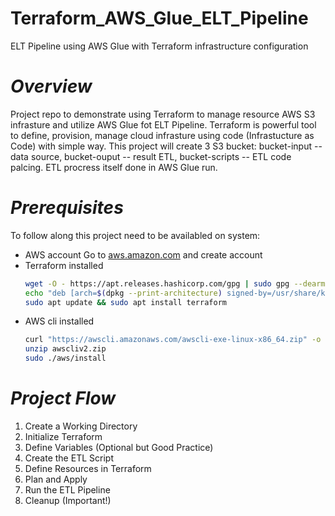 # Terraform_AWS_Glue_ELT_Pipeline
ELT Pipeline using AWS Glue with Terraform infrastructure configuration
# *Overview*
Project repo to demonstrate using Terraform to manage resource AWS S3 infrasture and utilize AWS Glue fot ELT Pipeline. Terraform is powerful tool to define, provision, manage cloud infrasture using code (Infrastucture as Code) with simple way. This project will create 3 S3 bucket: bucket-input -- data source, bucket-ouput -- result ETL, bucket-scripts -- ETL code palcing. ETL procress itself done in AWS Glue run. 
# *Prerequisites*
To follow along this project need to be availabled on system:
- AWS account
  Go to [aws.amazon.com](https://aws.amazon.com/) and create account
- Terraform installed
  ```bash
  wget -O - https://apt.releases.hashicorp.com/gpg | sudo gpg --dearmor -o /usr/share/keyrings/hashicorp-archive-keyring.gpg
  echo "deb [arch=$(dpkg --print-architecture) signed-by=/usr/share/keyrings/hashicorp-archive-keyring.gpg] https://apt.releases.hashicorp.com $(grep -oP '(?  <=UBUNTU_CODENAME=).*' /etc/os-release || lsb_release -cs) main" | sudo tee /etc/apt/sources.list.d/hashicorp.list
  sudo apt update && sudo apt install terraform
  ```
- AWS cli installed
  ```bash
  curl "https://awscli.amazonaws.com/awscli-exe-linux-x86_64.zip" -o "awscliv2.zip"
  unzip awscliv2.zip
  sudo ./aws/install
  ```
# *Project Flow*
1. Create a Working Directory
2. Initialize Terraform
3. Define Variables (Optional but Good Practice)
4. Create the ETL Script
5. Define Resources in Terraform
6. Plan and Apply
7. Run the ETL Pipeline
8. Cleanup (Important!)
